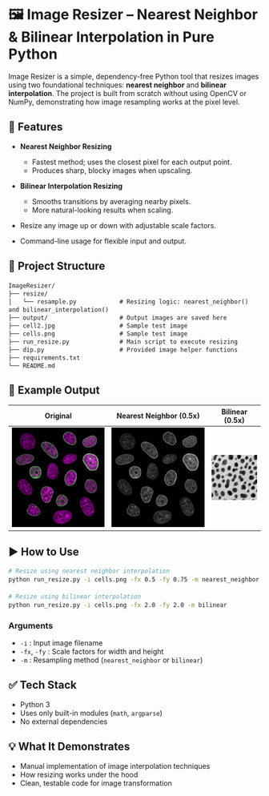 # 🖼️ Image Resizer – Nearest Neighbor & Bilinear Interpolation in Pure Python

Image Resizer is a simple, dependency-free Python tool that resizes images using two foundational techniques: **nearest neighbor** and **bilinear interpolation**. The project is built from scratch without using OpenCV or NumPy, demonstrating how image resampling works at the pixel level.

## 🔧 Features

- **Nearest Neighbor Resizing**
  - Fastest method; uses the closest pixel for each output point.
  - Produces sharp, blocky images when upscaling.

- **Bilinear Interpolation Resizing**
  - Smooths transitions by averaging nearby pixels.
  - More natural-looking results when scaling.

- Resize any image up or down with adjustable scale factors.
- Command-line usage for flexible input and output.

## 📂 Project Structure

```
ImageResizer/
├── resize/
│   └── resample.py            # Resizing logic: nearest_neighbor() and bilinear_interpolation()
├── output/                    # Output images are saved here
├── cell2.jpg                  # Sample test image
├── cells.png                  # Sample test image
├── run_resize.py              # Main script to execute resizing
├── dip.py                     # Provided image helper functions
├── requirements.txt
└── README.md
```

## 📸 Example Output

| Original | Nearest Neighbor (0.5x) | Bilinear (0.5x) |
|----------|--------------------------|------------------|
| ![Original](cell2.jpg) | ![Nearest](output/resize/nearest_cell2.jpg) | ![Bilinear](output/resize/bilinear_cell2.jpg) |

## ▶️ How to Use

```bash
# Resize using nearest neighbor interpolation
python run_resize.py -i cells.png -fx 0.5 -fy 0.75 -m nearest_neighbor

# Resize using bilinear interpolation
python run_resize.py -i cells.png -fx 2.0 -fy 2.0 -m bilinear
```

### Arguments
- `-i` : Input image filename
- `-fx`, `-fy` : Scale factors for width and height
- `-m` : Resampling method (`nearest_neighbor` or `bilinear`)

## ✅ Tech Stack

- Python 3
- Uses only built-in modules (`math`, `argparse`)
- No external dependencies

## 💡 What It Demonstrates

- Manual implementation of image interpolation techniques
- How resizing works under the hood
- Clean, testable code for image transformation
